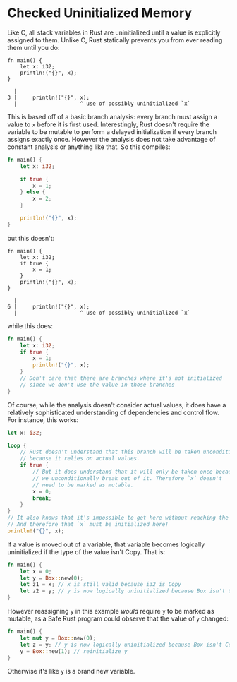 # Checked Uninitialized Memory

Like C, all stack variables in Rust are uninitialized until a value is
explicitly assigned to them. Unlike C, Rust statically prevents you from ever
reading them until you do:

```rust,ignore
fn main() {
    let x: i32;
    println!("{}", x);
}
```

```text
  |
3 |     println!("{}", x);
  |                    ^ use of possibly uninitialized `x`
```

This is based off of a basic branch analysis: every branch must assign a value
to `x` before it is first used. Interestingly, Rust doesn't require the variable
to be mutable to perform a delayed initialization if every branch assigns
exactly once. However the analysis does not take advantage of constant analysis
or anything like that. So this compiles:

```rust
fn main() {
    let x: i32;

    if true {
        x = 1;
    } else {
        x = 2;
    }

    println!("{}", x);
}
```

but this doesn't:

```rust,ignore
fn main() {
    let x: i32;
    if true {
        x = 1;
    }
    println!("{}", x);
}
```

```text
  |
6 |     println!("{}", x);
  |                    ^ use of possibly uninitialized `x`
```

while this does:

```rust
fn main() {
    let x: i32;
    if true {
        x = 1;
        println!("{}", x);
    }
    // Don't care that there are branches where it's not initialized
    // since we don't use the value in those branches
}
```

Of course, while the analysis doesn't consider actual values, it does
have a relatively sophisticated understanding of dependencies and control
flow. For instance, this works:

```rust
let x: i32;

loop {
    // Rust doesn't understand that this branch will be taken unconditionally,
    // because it relies on actual values.
    if true {
        // But it does understand that it will only be taken once because
        // we unconditionally break out of it. Therefore `x` doesn't
        // need to be marked as mutable.
        x = 0;
        break;
    }
}
// It also knows that it's impossible to get here without reaching the break.
// And therefore that `x` must be initialized here!
println!("{}", x);
```

If a value is moved out of a variable, that variable becomes logically
uninitialized if the type of the value isn't Copy. That is:

```rust
fn main() {
    let x = 0;
    let y = Box::new(0);
    let z1 = x; // x is still valid because i32 is Copy
    let z2 = y; // y is now logically uninitialized because Box isn't Copy
}
```

However reassigning `y` in this example *would* require `y` to be marked as
mutable, as a Safe Rust program could observe that the value of `y` changed:

```rust
fn main() {
    let mut y = Box::new(0);
    let z = y; // y is now logically uninitialized because Box isn't Copy
    y = Box::new(1); // reinitialize y
}
```

Otherwise it's like `y` is a brand new variable.
